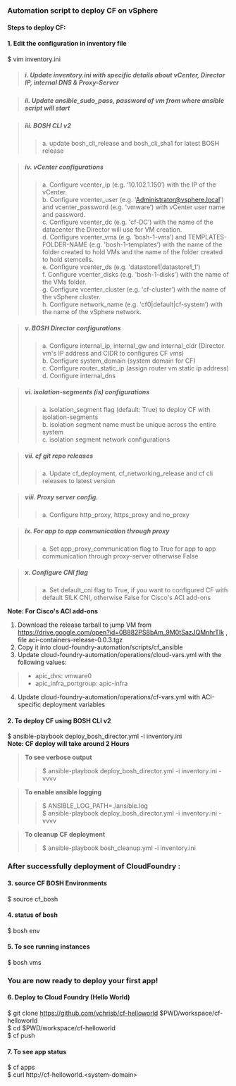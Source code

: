 ### Automation script to deploy CF on vSphere

#### Steps to deploy CF:

#### 1. Edit the configuration in inventory file
$ vim inventory.ini

> ##### i. Update inventory.ini with specific details about vCenter, Director IP, internal DNS & Proxy-Server

> ##### ii. Update ansible_sudo_pass, password of vm from where ansible script will start

> ##### iii. BOSH CLI v2     
>> a. update bosh_cli_release and bosh_cli_sha1 for latest BOSH release       

> ##### iv. vCenter configurations           
>> a. Configure vcenter_ip (e.g. ‘10.102.1.150’) with the IP of the vCenter.        
>> b. Configure vcenter_user (e.g. 'Administrator@vsphere.local’) and vcenter_password (e.g. 'vmware’) with vCenter user name and password.        
>> c. Configure vcenter_dc (e.g. 'cf-DC’) with the name of the datacenter the Director will use for VM creation.      
>> d. Configure vcenter_vms (e.g. 'bosh-1-vms’) and TEMPLATES-FOLDER-NAME (e.g. 'bosh-1-templates’) with the name of the folder created to hold VMs and the name of the folder created to hold stemcells.             
>> e. Configure vcenter_ds (e.g. 'datastore1|datastore1_1’)       
>> f. Configure vcenter_disks (e.g. 'bosh-1-disks’) with the name of the VMs folder.        
>> g. Configure vcenter_cluster (e.g. 'cf-cluster’) with the name of the vSphere cluster.        
>> h. Configure network_name (e.g. 'cf0|default|cf-system’) with the name of the vSphere network.        
 
> ##### v.  BOSH Director configurations              
>> a. Configure internal_ip, internal_gw and internal_cidr (Director vm's IP address and CIDR to configures CF vms)          
>> b. Configure system_domain (system domain for CF)           
>> c. Configure router_static_ip (assign router vm static ip address)         
>> d. Configure internal_dns               

> ##### vi.  isolation-segments (is) configurations        
>> a. isolation_segment flag (default: True) to deploy CF with isolation-segments     
>> b. isolation segment name must be unique across the entire system     
>> c. isolation segment network configurations     

> ##### vii. cf git repo releases            
>> a. Update cf_deployment, cf_networking_release and cf cli releases to latest version        

> ##### viii.  Proxy server config.
>> a. Configure http_proxy, https_proxy and no_proxy       

> ##### ix. For app to app communication through proxy        
>> a. Set app_proxy_communication flag to True for app to app communication through proxy-server otherwise False        

> ##### x.  Configure CNI flag
>> a. Set default_cni flag to True, if you want to configured CF with default SILK CNI, otherwise False for Cisco's ACI add-ons                  


**Note: For Cisco's ACI add-ons**
1. Download the release tarball to jump VM from https://drive.google.com/open?id=0B882PS8bAm_9M0tSazJQMnhrTlk , file aci-containers-release-0.0.3.tgz            
2. Copy it into cloud-foundry-automation/scripts/cf_ansible
3. Update cloud-foundry-automation/operations/cloud-vars.yml with the following values:
> - apic_dvs: vmware0
> - apic_infra_portgroup: apic-infra
4. Update cloud-foundry-automation/operations/cf-vars.yml with ACI-specific deployment variables


#### 2. To deploy CF using BOSH CLI v2         
$ ansible-playbook deploy_bosh_director.yml -i inventory.ini <br /> **Note: CF deploy will take around 2 Hours**

> **To see verbose output**
>> $ ansible-playbook deploy_bosh_director.yml -i inventory.ini -vvvv           

> **To enable ansible logging**     
>> $ ANSIBLE_LOG_PATH=./ansible.log <br /> $ ansible-playbook deploy_bosh_director.yml -i inventory.ini -vvvv       

> **To cleanup CF deployment**   
>> $ ansible-playbook bosh_cleanup.yml -i inventory.ini

### After successfully deployment of CloudFoundry :   

#### 3. source CF BOSH Environments
$ source cf_bosh                                  

#### 4. status of bosh           
$ bosh env      

#### 5. To see running instances
$ bosh vms         

### You are now ready to deploy your first app!
 
#### 6. Deploy to Cloud Foundry (Hello World)
$ git clone https://github.com/vchrisb/cf-helloworld $PWD/workspace/cf-helloworld          
$ cd $PWD/workspace/cf-helloworld             
$ cf push             

#### 7. To see app status
$ cf apps       
$ curl http://cf-helloworld.<system-domain\>           
